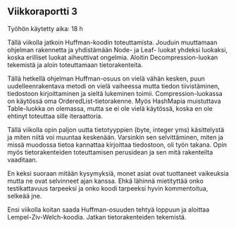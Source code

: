 ## Viikkoraportti 3

Työhön käytetty aika: 18 h

Tällä viikolla jatkoin Huffman-koodin toteuttamista. Jouduin muuttamaan ohjelman rakennetta ja yhdistämään Node- ja Leaf- luokat yhdeksi luokaksi, 
koska erilliset luokat aiheuttivat ongelmia. Aloitin Decompression-luokan tekemistä ja aloin toteuttamaan tietorakenteita.

Tällä hetkellä ohjelman Huffman-osuus on vielä vähän kesken, puun uudelleenrakentava metodi on vielä vaiheessa mutta 
tiedon tiivistäminen, tiedostoon kirjoittaminen ja sieltä lukeminen toimii. Compression-luokassa on käytössä oma OrderedList-tietorakenne. 
Myös HashMapia muistuttava Table-luokka on olemassa, mutta se ei ole vielä käytössä, koska en ole ehtinyt toteuttaa sille iteraattoria.

Tällä viikolla opin paljon uutta tietotyyppien (byte, integer yms) käsittelystä ja miten niitä voi muuntaa keskenään. Varsinkin sen 
selvittäminen, miten ja missä muodossa tietoa kannattaa kirjoittaa tiedostoon, oli työn takana. Opin myös tietorakenteiden toteuttamisen
perusidean ja sen mitä rakenteilta vaaditaan.

En keksi suoraan mitään kysymyksiä, monet asiat ovat tuottaneet vaikeuksia mutta ne ovat selvinneet ajan kanssa. Ehkä lähinnä mietityttää onko
testikattavuus tarpeeksi ja onko koodi tarpeeksi hyvin kommentoitua, selkeää jne.

Ensi viikolla koitan saada Huffman-osuuden tehtyä loppuun ja aloittaa Lempel-Ziv-Welch-koodia. Jatkan tietorakenteiden tekemistä.
